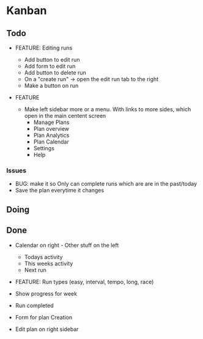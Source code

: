 # Kanban

## Todo

- FEATURE: Editing runs

  - Add button to edit run
  - Add form to edit run
  - Add button to delete run
  - On a "create run" -> open the edit run tab to the right
  - Make a button on run

- FEATURE
  - Make left sidebar more or a menu. With links to more sides, which open in the main centent screen
    - Manage Plans
    - Plan overview
    - Plan Analytics
    - Plan Calendar
    - Settings
    - Help

### Issues

- BUG: make it so Only can complete runs which are are in the past/today
- Save the plan everytime it changes

## Doing

## Done

- Calendar on right - Other stuff on the left

  - Todays activity
  - This weeks activity
  - Next run

- FEATURE: Run types (easy, interval, tempo, long, race)
- Show progress for week
- Run completed
- Form for plan Creation
- Edit plan on right sidebar
